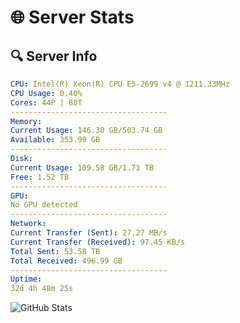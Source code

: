 # 🌐 Server Stats
## 🔍 Server Info
```yaml
CPU: Intel(R) Xeon(R) CPU E5-2699 v4 @ 1211.33MHz
CPU Usage: 0.40%
Cores: 44P | 88T
-----------------------------------
Memory:
Current Usage: 146.30 GB/503.74 GB
Available: 353.99 GB
-----------------------------------
Disk:
Current Usage: 109.58 GB/1.71 TB
Free: 1.52 TB
-----------------------------------
GPU:
No GPU detected
-----------------------------------
Network:
Current Transfer (Sent): 27.27 MB/s
Current Transfer (Received): 97.45 KB/s
Total Sent: 53.58 TB
Total Received: 496.99 GB
-----------------------------------
Uptime:
32d 4h 48m 25s
```
![GitHub Stats](https://img.shields.io/badge/Updated-2025-04-09_02:11:14-blue)